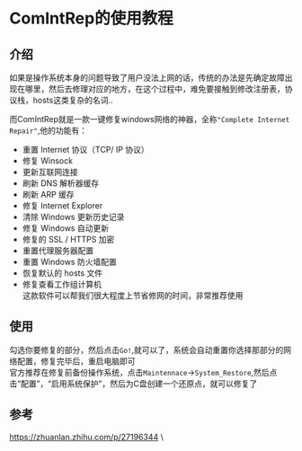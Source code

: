 # ComIntRep的使用教程

## 介绍
如果是操作系统本身的问题导致了用户没法上网的话，传统的办法是先确定故障出现在哪里，然后去修理对应的地方，在这个过程中，难免要接触到修改注册表，协议栈，hosts这类复杂的名词..
<!--truncate-->
而ComIntRep就是一款一键修复windows网络的神器，全称`"Complete Internet Repair"`,他的功能有：
- 重置 Internet 协议（TCP/ IP 协议）
- 修复 Winsock
- 更新互联网连接
- 刷新 DNS 解析器缓存
- 刷新 ARP 缓存
- 修复 Internet Explorer
- 清除 Windows 更新历史记录
- 修复 Windows 自动更新
- 修复的 SSL / HTTPS 加密
- 重置代理服务器配置
- 重置 Windows 防火墙配置
- 恢复默认的 hosts 文件
- 修复查看工作组计算机\
这款软件可以帮我们很大程度上节省修网的时间，非常推荐使用
## 使用
勾选你要修复的部分，然后点击`Go!`,就可以了，系统会自动重置你选择那部分的网络配置，修复完毕后，重启电脑即可\
官方推荐在修复前备份操作系统，点击`Maintennace`->`System_Restore`,然后点击“配置”，“启用系统保护”，然后为C盘创建一个还原点，就可以修复了
## 参考
https://zhuanlan.zhihu.com/p/27196344 \
<!-- https://rizonesoft.com/downloads/complete-internet-repair/ \ -->


